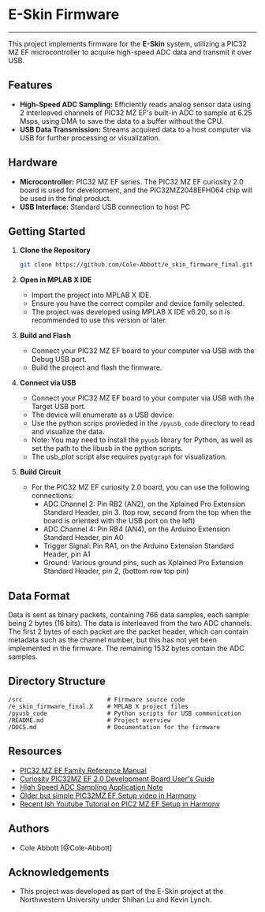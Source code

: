 # E-Skin Firmware
---

This project implements firmware for the **E-Skin** system, utilizing a PIC32 MZ EF microcontroller to acquire high-speed ADC data and transmit it over USB.

## Features

- **High-Speed ADC Sampling:** Efficiently reads analog sensor data using 2 interleaved channels of PIC32 MZ EF's built-in ADC to sample at 6.25 Msps, using DMA to save the data to a buffer without the CPU.
- **USB Data Transmission:** Streams acquired data to a host computer via USB for further processing or visualization.


## Hardware

- **Microcontroller:** PIC32 MZ EF series. The PIC32 MZ EF curiosity 2.0 board is used for development, and the PIC32MZ2048EFH064 chip will be used in the final product.
- **USB Interface:** Standard USB connection to host PC

## Getting Started

1. **Clone the Repository**
    ```sh
    git clone https://github.com/Cole-Abbott/e_skin_firmware_final.git
    ```

2. **Open in MPLAB X IDE**
    - Import the project into MPLAB X IDE.
    - Ensure you have the correct compiler and device family selected.
    - The project was developed using MPLAB X IDE v6.20, so it is recommended to use this version or later.

3. **Build and Flash**
    - Connect your PIC32 MZ EF board to your computer via USB with the Debug USB port.
    - Build the project and flash the firmware.

4. **Connect via USB**
    - Connect your PIC32 MZ EF board to your computer via USB with the Target USB port.
    - The device will enumerate as a USB device.
    - Use the python scrips provieded in the `/pyusb_code` directory to read and visualize the data.
    - Note: You may need to install the `pyusb` library for Python, as well as set the path to the libusb in the python scripts.
    - The usb_plot script alse requires `pyqtgraph` for visualization.

5. **Build Circuit**
    - For the PIC32 MZ EF curiosity 2.0 board, you can use the following connections:
        - ADC Channel 2: Pin RB2 (AN2), on the Xplained Pro Extension Standard Header, pin 3. (top row, second from the top when the board is oriented with the USB port on the left)
        - ADC Channel 4: Pin RB4 (AN4), on the Arduino Extension Standard Header, pin A0
        - Trigger Signal: Pin RA1, on the Arduino Extension Standard Header, pin A1
        - Ground: Various ground pins, such as Xplained Pro Extension Standard Header, pin 2, (bottom row top pin)

## Data Format

Data is sent as binary packets, containing 766 data samples, each sample being 2 bytes (16 bits). The data is interleaved from the two ADC channels.
The first 2 bytes of each packet are the packet header, which can contain metadata such as the channel number, but this has not yet been implemented in the firmware. The remaining 1532 bytes contain the ADC samples.

## Directory Structure

```
/src                        # Firmware source code
/e_skin_firmware_final.X    # MPLAB X project files
/pyusb_code                 # Python scripts for USB communication
/README.md                  # Project overview
/DOCS.md                    # Documentation for the firmware
```

## Resources
- [PIC32 MZ EF Family Reference Manual](https://ww1.microchip.com/downloads/aemDocuments/documents/MCU32/ProductDocuments/DataSheets/PIC32MZ-Embedded-Connectivity-with-Floating-Point-Unit-Family-Data-Sheet-DS60001320H.pdf)
- [Curiosity PIC32MZ EF 2.0 Development Board User's Guide](https://ww1.microchip.com/downloads/aemDocuments/documents/MCU32/ProductDocuments/UserGuides/PIC32MZ-EF-2.0-Development-Board-Users-Guide-DS70005400.pdf)
- [High Speed ADC Sampling Application Note](https://ww1.microchip.com/downloads/aemDocuments/documents/OTH/ApplicationNotes/ApplicationNotes/Worlds-Fastest-Embedded-Interleaved-12-bit-ADC-Using-PIC32MZ-and-PIC32MK-Families-DS00002785A.pdf)
- [Older but simple PIC32MZ EF Setup video in Harmony](https://www.youtube.com/watch?v=sW-yS2FHI54)
- [Recent Ish Youtube Tutorial on PIC2 MZ EF Setup in Harmony](https://www.youtube.com/watch?v=Z-8srAI8jow)


## Authors

- Cole Abbott [@Cole-Abbott]

## Acknowledgements

- This project was developed as part of the E-Skin project at the Northwestern University under Shihan Lu and Kevin Lynch.
